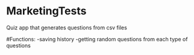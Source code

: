 # MarketingTests
Quiz app that generates questions from csv files

#Functions:
-saving history
-getting random questions from each type of questions
